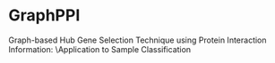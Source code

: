 # GraphPPI
Graph-based Hub Gene Selection Technique using Protein Interaction Information: \\Application to  Sample Classification
